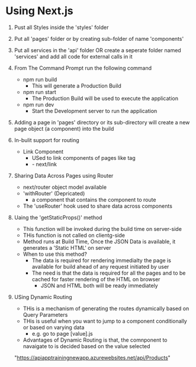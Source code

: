 # Using Next.js
1. Pust all Styles inside the 'styles' folder
2. Put all 'pages' folder or by creating sub-folder of name 'components'
3. Put all services in the 'api' folder OR create a seperate folder named 'services' and add all code for external calls in it
4. From The Command Prompt run the following command
     - npm run build
        - This will generate a Production Build
     - npm run start
        - The Production Build will be used to execute the application
     - npm run dev
        - Start the Development server to run the application
5. Adding a page in 'pages' directory or its sub-directory will create a new page object (a component) into the build     
6. In-bulit support for routing
    - Link Component
        - USed to link components of pages like <a> tag
        - <Link>
            - next/link
7. Sharing Data Across Pages using Router
    - next/router object model available
    - 'withRouter' (Depricated)
        - a component that contains the component to route
    - The 'useRouter' hook used to share data across components                         
8. Uaing the 'getStaticProps()' method
    - This function will be invoked during the build time on server-side
    - THis function is not called on clientg-side
    - Method runs at Build Time, Once the JSON Data is available, it generates a 'Static HTML' on server
    - When to use this method?
        - The data is required for rendering immedialty the page is available for build ahead of any request initiated by user
        - The need is that the data is required for all the pages and to be cached for faster rendering of the HTML on browser
            - JSON and HTML both will be ready immediately
9. USing Dynamic Routing
    -  THis is a mechanism of generating the routes dynamically based on Query Parameters
    - THis is useful when you want to jump to a component conditionally or based on varying data
        - e.g.<Link href="/components/data/[value]">
                <a>go to page [value].js</a>
        </Link>            
    - Advantages of Dynamic Routing is that, the comnponent to navaigate to is decided based on the value selected    



    "https://apiapptrainingnewapp.azurewebsites.net/api/Products"    